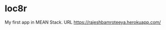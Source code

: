 # loc8r
My first app in MEAN Stack. URL <a href='https://rajeshbamroteeya.herokuapp.com/'>https://rajeshbamroteeya.herokuapp.com/</a>
